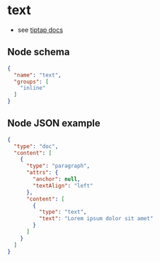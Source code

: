 # text

- see [tiptap docs](https://tiptap.dev/api/nodes/text)

## Node schema

```json
{
  "name": "text",
  "groups": [
    "inline"
  ]
}
```

## Node JSON example

```json
{
  "type": "doc",
  "content": [
    {
      "type": "paragraph",
      "attrs": {
        "anchor": null,
        "textAlign": "left"
      },
      "content": [
        {
          "type": "text",
          "text": "Lorem ipsum dolor sit amet"
        }
      ]
    }
  ]
}
```
